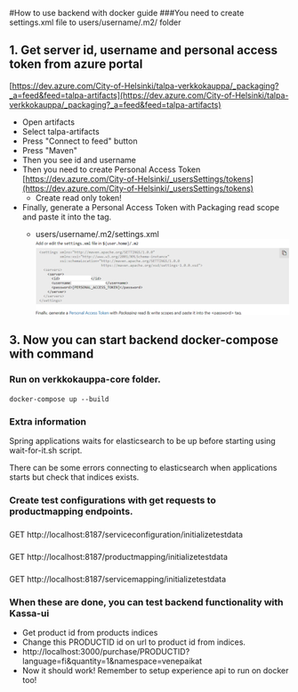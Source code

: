#How to use backend with docker guide
###You need to create settings.xml file to users/username/.m2/ folder

## 1. Get server id, username and personal access token from azure portal
[https://dev.azure.com/City-of-Helsinki/talpa-verkkokauppa/_packaging?_a=feed&feed=talpa-artifacts](https://dev.azure.com/City-of-Helsinki/talpa-verkkokauppa/_packaging?_a=feed&feed=talpa-artifacts)

* Open artifacts 
* Select talpa-artifacts
* Press "Connect to feed" button
* Press "Maven"
* Then you see id and username
* Then you need to create Personal Access Token [https://dev.azure.com/City-of-Helsinki/_usersSettings/tokens](https://dev.azure.com/City-of-Helsinki/_usersSettings/tokens)
  * Create read only token! 
* Finally, generate a Personal Access Token with Packaging read scope and paste it into the <password> tag.
  * users/username/.m2/settings.xml 
![m2tag.png](m2tag.png)

## 3. Now you can start backend docker-compose with command
### Run on verkkokauppa-core folder.
`docker-compose up --build`

### Extra information
Spring applications waits for elasticsearch to be up before starting using wait-for-it.sh script.

There can be some errors connecting to elasticsearch when applications starts but check that indices exists.

### Create test configurations with get requests to productmapping endpoints.

###
GET http://localhost:8187/serviceconfiguration/initializetestdata

###
GET http://localhost:8187/productmapping/initializetestdata

###
GET http://localhost:8187/servicemapping/initializetestdata

### When these are done, you can test backend functionality with Kassa-ui

* Get product id from products indices
* Change this PRODUCTID id on url to product id from indices.   
* http://localhost:3000/purchase/PRODUCTID?language=fi&quantity=1&namespace=venepaikat
* Now it should work! Remember to setup experience api to run on docker too!